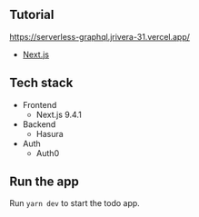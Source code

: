 Tutorial
--------
https://serverless-graphql.jrivera-31.vercel.app/

- [Next.js](https://hasura.io/learn/graphql/nextjs-fullstack-serverless/introduction)

Tech stack
----------

- Frontend
    - Next.js 9.4.1
- Backend
    - Hasura
- Auth
    - Auth0

Run the app
-----------

Run `yarn dev` to start the todo app.
